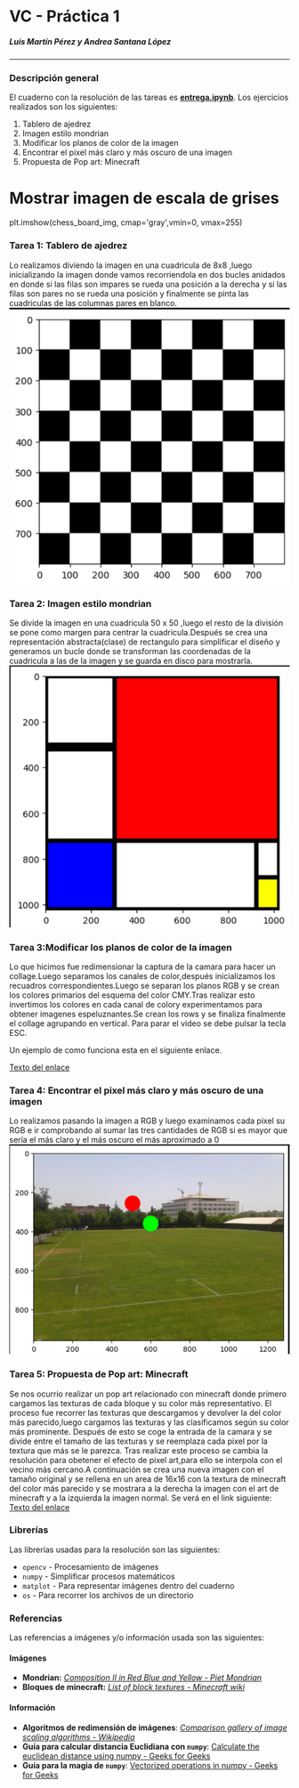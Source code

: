 # VC - Práctica 1
##### Luis Martín Pérez y Andrea Santana López

---

### Descripción general

El cuaderno con la resolución de las tareas es [**entrega.ipynb**](entrega.ipynb). Los ejercicios realizados son los siguientes:
1. Tablero de ajedrez
2. Imagen estilo mondrian
3. Modificar los planos de color de la imagen
4. Encontrar el pixel más claro y más oscuro de una imagen
5. Propuesta de Pop art: Minecraft


# Mostrar imagen de escala de grises
plt.imshow(chess_board_img, cmap='gray',vmin=0, vmax=255)
### Tarea 1: Tablero de ajedrez 
Lo realizamos diviendo la imagen en una cuadricula de 8x8 ,luego inicializando la imagen
donde vamos recorriendola en dos bucles anidados en donde si las filas son impares se rueda
una posición a la derecha y si las filas son pares no se rueda una posición y finalmente
se pinta las cuadriculas de las columnas pares en blanco.
    ![Texto descriptivo de la imagen](./output-images/Tablero.png)

### Tarea 2: Imagen estilo mondrian
Se divide la imagen en una cuadricula 50 x 50 ,luego el resto de la división se pone como 
margen para centrar la cuadricula.Después se crea una representación abstracta(clase) de rectangulo para simplificar el diseño y generamos un bucle donde se transforman las coordenadas de la cuadricula a las de la imagen y se guarda en disco para mostrarla.
    ![Texto descriptivo de la imagen](./output-images/mondrianCreated.png)

### Tarea  3:Modificar los planos de color de la imagen
Lo que hicimos fue redimensionar la captura de la camara para hacer un collage.Luego separamos los canales de color,después inicializamos los recuadros correspondientes.Luego se separan los planos RGB y se crean los colores primarios del esquema del color CMY.Tras realizar esto invertimos los colores en cada canal de colory experimentamos para obtener imagenes espeluznantes.Se crean los rows y se finaliza finalmente el collage agrupando en vertical.
Para parar el video se debe pulsar la tecla ESC.

Un ejemplo de como funciona esta en el siguiente enlace.

[Texto del enlace](./output-images/VideoPlanos.mp4)


### Tarea  4: Encontrar el pixel más claro y más oscuro de una imagen
Lo realizamos pasando la imagen a RGB y luego examinamos cada pixel su RGB e ir comprobando al sumar las tres cantidades de RGB si es mayor que sería el más claro
y el más oscuro el más aproximado a 0
    ![Texto descriptivo de la imagen](./output-images/CAMPOPROVE.png)

### Tarea  5: Propuesta de Pop art: Minecraft
Se nos ocurrio realizar un pop art relacionado con minecraft donde primero cargamos las texturas de cada bloque y su color más representativo.
El proceso fue recorrer las texturas que descargamos y devolver la del color más parecido,luego cargamos las texturas y las clasificamos según su color más prominente.
Después de esto se coge la entrada de la camara y se divide entre el tamaño de las texturas y se reemplaza cada pixel por la textura que más se le parezca.
Tras realizar este proceso se cambia la resolución para obetener el efecto de pixel art,para ello se interpola con el vecino más cercano.A continuación se crea una nueva imagen con el tamaño original y se rellena en un area de 16x16 con la textura de minecraft del color más parecido y se mostrara a la derecha la imagen con el art de minecraft y a la izquierda la imagen normal.
Se verá en el link siguiente:
[Texto del enlace](./output-images/VideoPlanos.mp4)
### Librerías
Las librerías usadas para la resolución son las siguientes:

- `opencv` - Procesamiento de imágenes
- `numpy` - Simplificar procesos matemáticos
- `matplot` - Para representar imágenes dentro del cuaderno  
- `os` - Para recorrer los archivos de un directorio

### Referencias
Las referencias a imágenes y/o información usada son las siguientes:
#### Imágenes
- **Mondrian:** [*Composition II in Red Blue and Yellow - Piet Mondrian*](https://en.wikipedia.org/wiki/Piet_Mondrian#/media/File:Piet_Mondriaan,_1930_-_Mondrian_Composition_II_in_Red,_Blue,_and_Yellow.jpg)
- **Bloques de minecraft:** [*List of block textures - Minecraft wiki*](https://minecraft.fandom.com/wiki/List_of_block_textures)

#### Información
- **Algoritmos de redimensión de imágenes**: [*Comparison gallery of image scaling algorithms - Wikipedia*](https://en.wikipedia.org/wiki/Comparison_gallery_of_image_scaling_algorithms)
- **Guía para calcular distancia Euclidiana con `numpy`**: [Calculate the euclidean distance using numpy - Geeks for Geeks](https://www.geeksforgeeks.org/python/calculate-the-euclidean-distance-using-numpy/)
- **Guía para la magia de `numpy`**: [Vectorized operations in numpy - Geeks for Geeks](https://www.geeksforgeeks.org/numpy/vectorized-operations-in-numpy/)
